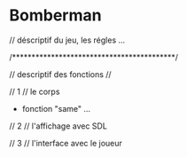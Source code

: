 # Bomberman

// déscriptif du jeu, les régles ...

/******************************************/

// descriptif des fonctions // 

// 1 // le corps 

 - fonction "same" ...

// 2 // l'affichage avec SDL

// 3 // l'interface avec le joueur
